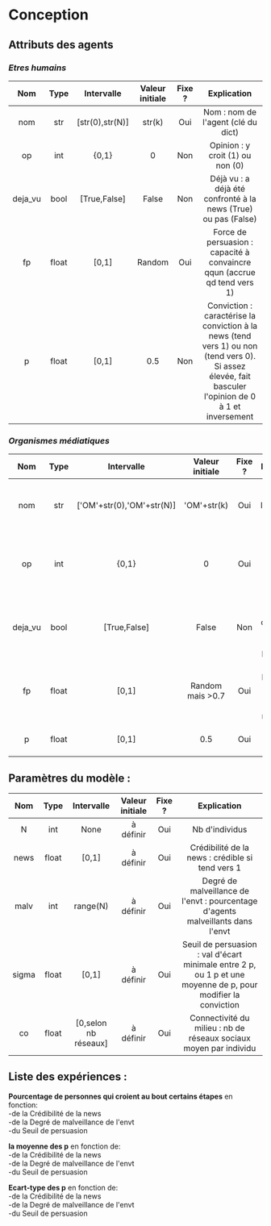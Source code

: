 # Conception
## Attributs des agents
### _Etres humains_

|Nom    |Type   |Intervalle     |Valeur initiale  | Fixe ?    |Explication|
|:-----:|:-----:|:-------------:|:---------------:|:---------:|:---------:|
|nom    |str    |[str(0),str(N)]|str(k)           |Oui        |Nom : nom de l'agent (clé du dict)|
|op     |int    |{0,1}          |0                |Non        |Opinion : y croit (1) ou non (0)|
|deja_vu|bool   |[True,False]   |False            |Non        |Déjà vu : a déjà été confronté à la news (True) ou pas (False)|
|fp     |float  |[0,1]          |Random           |Oui        |Force de persuasion : capacité à convaincre qqun (accrue qd tend vers 1)|
|p      |float  |[0,1]          |0.5              |Non        |Conviction : caractérise la conviction à la news (tend vers 1) ou non (tend vers 0). Si assez élevée, fait basculer l'opinion de 0 à 1 et inversement|

### _Organismes médiatiques_
|Nom    |Type   |Intervalle               |Valeur initiale  | Fixe ?    |Explication|
|:-----:|:-----:|:-----------------------:|:---------------:|:---------:|:---------:|
|nom    |str    |['OM'+str(0),'OM'+str(N)]|'OM'+str(k)      |Oui        |Nom : nom de l'organisme (clé du dict)|
|op     |int    |{0,1}                    |0                |Oui        |Opinion : relaie une info ssi il l'estime correcte (1)|
|deja_vu|bool   |[True,False]             |False            |Non        |Déjà vu : a déjà été confronté à la news (True) ou pas (False)|
|fp     |float  |[0,1]                    |Random mais >0.7 |Oui        |Force de persuasion : accrue car organisme médiatique|
|p      |float  |[0,1]                    |0.5              |Oui        |Conviction : 0.5 car neutre|

## Paramètres du modèle :

|Nom    |Type   |Intervalle   |Valeur initiale  | Fixe ?    |Explication|
|:-----:|:-----:|:-----------:|:---------------:|:---------:|:---------:|
|N      |int    |None         |à définir        |Oui        |Nb d'individus|
|news   |float  |[0,1]        |à définir        |Oui        |Crédibilité de la news : crédible si tend vers 1|
|malv   |int    |range(N)     |à définir        |Oui        |Degré de malveillance de l'envt : pourcentage d'agents malveillants dans l'envt|
|sigma  |float  |[0,1]        |à définir        |Oui        |Seuil de persuasion : val d'écart minimale entre 2 p, ou 1 p et une moyenne de p, pour modifier la conviction|
|co     |float  |[0,selon nb réseaux]|à définir |Oui        |Connectivité du milieu : nb de réseaux sociaux moyen par individu|

## Liste des expériences :

**Pourcentage de personnes qui croient au bout certains étapes** en fonction:  
-de la Crédibilité de la news  
-de la Degré de malveillance de l'envt  
-du Seuil de persuasion  

**la moyenne des p** en fonction de:  
-de la Crédibilité de la news  
-de la Degré de malveillance de l'envt  
-du Seuil de persuasion  

**Ecart-type des p** en fonction de:  
-de la Crédibilité de la news  
-de la Degré de malveillance de l'envt  
-du Seuil de persuasion  
